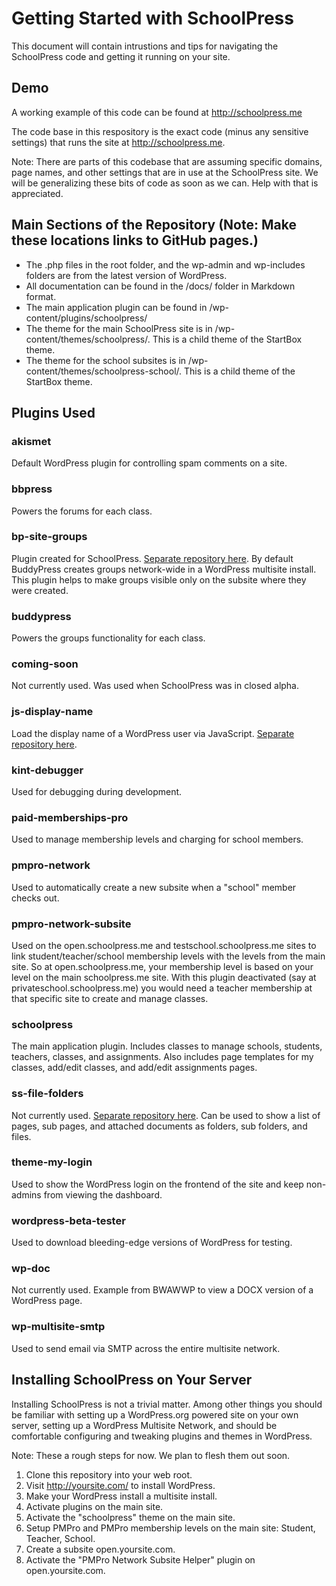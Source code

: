 Getting Started with SchoolPress
===========
This document will contain intrustions and tips for navigating the SchoolPress code and getting it running on your site.

Demo
---------------------
A working example of this code can be found at http://schoolpress.me

The code base in this respository is the exact code (minus any sensitive settings) that runs the site at http://schoolpress.me.

Note: There are parts of this codebase that are assuming specific domains, page names, and other settings that are in use at the SchoolPress site. We will be generalizing these bits of code as soon as we can. Help with that is appreciated.

Main Sections of the Repository (Note: Make these locations links to GitHub pages.)
---------------------
* The .php files in the root folder, and the wp-admin and wp-includes folders are from the latest version of WordPress.
* All documentation can be found in the /docs/ folder in Markdown format.
* The main application plugin can be found in /wp-content/plugins/schoolpress/
* The theme for the main SchoolPress site is in /wp-content/themes/schoolpress/. This is a child theme of the StartBox theme.
* The theme for the school subsites is in /wp-content/themes/schoolpress-school/. This is a child theme of the StartBox theme.

Plugins Used
---------------------
### akismet
Default WordPress plugin for controlling spam comments on a site.

### bbpress
Powers the forums for each class.

### bp-site-groups
Plugin created for SchoolPress. [Separate repository here](https://github.com/strangerstudios/bp-site-groups). By default BuddyPress creates groups network-wide in a WordPress multisite install. This plugin helps to make groups visible only on the subsite where they were created.

### buddypress
Powers the groups functionality for each class.

### coming-soon
Not currently used. Was used when SchoolPress was in closed alpha.

### js-display-name
Load the display name of a WordPress user via JavaScript. [Separate repository here](https://github.com/strangerstudios/js-display-name).

### kint-debugger
Used for debugging during development.

### paid-memberships-pro
Used to manage membership levels and charging for school members.

### pmpro-network
Used to automatically create a new subsite when a "school" member checks out.

### pmpro-network-subsite
Used on the open.schoolpress.me and testschool.schoolpress.me sites to link student/teacher/school membership levels with the levels from the main site. So at open.schoolpress.me, your membership level is based on your level on the main schoolpress.me site. With this plugin deactivated (say at privateschool.schoolpress.me) you would need a teacher membership at that specific site to create and manage classes.

### schoolpress
The main application plugin. Includes classes to manage schools, students, teachers, classes, and assignments. Also includes page templates for my classes, add/edit classes, and add/edit assignments pages.

### ss-file-folders
Not currently used. [Separate repository here](https://github.com/strangerstudios/ss-file-folders). Can be used to show a list of pages, sub pages, and attached documents as folders, sub folders, and files.

### theme-my-login
Used to show the WordPress login on the frontend of the site and keep non-admins from viewing the dashboard.

### wordpress-beta-tester
Used to download bleeding-edge versions of WordPress for testing.

### wp-doc
Not currently used. Example from BWAWWP to view a DOCX version of a WordPress page.

### wp-multisite-smtp
Used to send email via SMTP across the entire multisite network.


Installing SchoolPress on Your Server
---------------------
Installing SchoolPress is not a trivial matter. Among other things you should be familiar with setting up a WordPress.org powered site on your own server, setting up a WordPress Multisite Network, and should be comfortable configuring and tweaking plugins and themes in WordPress.

Note: These a rough steps for now. We plan to flesh them out soon.

1. Clone this repository into your web root.
1. Visit http://yoursite.com/ to install WordPress.
1. Make your WordPress install a multisite install.
1. Activate plugins on the main site.
1. Activate the "schoolpress" theme on the main site.
1. Setup PMPro and PMPro membership levels on the main site: Student, Teacher, School.
1. Create a subsite open.yoursite.com.
1. Activate the "PMPro Network Subsite Helper" plugin on open.yoursite.com.